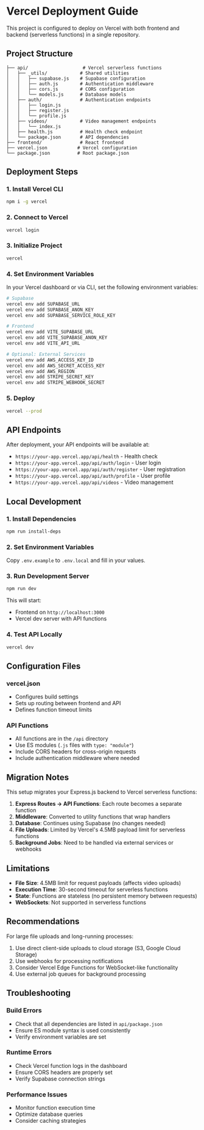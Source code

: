 # Vercel Deployment Guide

This project is configured to deploy on Vercel with both frontend and backend (serverless functions) in a single repository.

## Project Structure

```
├── api/                    # Vercel serverless functions
│   ├── _utils/            # Shared utilities
│   │   ├── supabase.js    # Supabase configuration
│   │   ├── auth.js        # Authentication middleware
│   │   ├── cors.js        # CORS configuration
│   │   └── models.js      # Database models
│   ├── auth/              # Authentication endpoints
│   │   ├── login.js
│   │   ├── register.js
│   │   └── profile.js
│   ├── videos/            # Video management endpoints
│   │   └── index.js
│   ├── health.js          # Health check endpoint
│   └── package.json       # API dependencies
├── frontend/              # React frontend
├── vercel.json           # Vercel configuration
└── package.json          # Root package.json
```

## Deployment Steps

### 1. Install Vercel CLI
```bash
npm i -g vercel
```

### 2. Connect to Vercel
```bash
vercel login
```

### 3. Initialize Project
```bash
vercel
```

### 4. Set Environment Variables
In your Vercel dashboard or via CLI, set the following environment variables:

```bash
# Supabase
vercel env add SUPABASE_URL
vercel env add SUPABASE_ANON_KEY
vercel env add SUPABASE_SERVICE_ROLE_KEY

# Frontend
vercel env add VITE_SUPABASE_URL
vercel env add VITE_SUPABASE_ANON_KEY
vercel env add VITE_API_URL

# Optional: External Services
vercel env add AWS_ACCESS_KEY_ID
vercel env add AWS_SECRET_ACCESS_KEY
vercel env add AWS_REGION
vercel env add STRIPE_SECRET_KEY
vercel env add STRIPE_WEBHOOK_SECRET
```

### 5. Deploy
```bash
vercel --prod
```

## API Endpoints

After deployment, your API endpoints will be available at:
- `https://your-app.vercel.app/api/health` - Health check
- `https://your-app.vercel.app/api/auth/login` - User login
- `https://your-app.vercel.app/api/auth/register` - User registration
- `https://your-app.vercel.app/api/auth/profile` - User profile
- `https://your-app.vercel.app/api/videos` - Video management

## Local Development

### 1. Install Dependencies
```bash
npm run install-deps
```

### 2. Set Environment Variables
Copy `.env.example` to `.env.local` and fill in your values.

### 3. Run Development Server
```bash
npm run dev
```

This will start:
- Frontend on `http://localhost:3000`
- Vercel dev server with API functions

### 4. Test API Locally
```bash
vercel dev
```

## Configuration Files

### vercel.json
- Configures build settings
- Sets up routing between frontend and API
- Defines function timeout limits

### API Functions
- All functions are in the `/api` directory
- Use ES modules (`.js` files with `type: "module"`)
- Include CORS headers for cross-origin requests
- Include authentication middleware where needed

## Migration Notes

This setup migrates your Express.js backend to Vercel serverless functions:

1. **Express Routes → API Functions**: Each route becomes a separate function
2. **Middleware**: Converted to utility functions that wrap handlers
3. **Database**: Continues using Supabase (no changes needed)
4. **File Uploads**: Limited by Vercel's 4.5MB payload limit for serverless functions
5. **Background Jobs**: Need to be handled via external services or webhooks

## Limitations

- **File Size**: 4.5MB limit for request payloads (affects video uploads)
- **Execution Time**: 30-second timeout for serverless functions
- **State**: Functions are stateless (no persistent memory between requests)
- **WebSockets**: Not supported in serverless functions

## Recommendations

For large file uploads and long-running processes:
1. Use direct client-side uploads to cloud storage (S3, Google Cloud Storage)
2. Use webhooks for processing notifications
3. Consider Vercel Edge Functions for WebSocket-like functionality
4. Use external job queues for background processing

## Troubleshooting

### Build Errors
- Check that all dependencies are listed in `api/package.json`
- Ensure ES module syntax is used consistently
- Verify environment variables are set

### Runtime Errors
- Check Vercel function logs in the dashboard
- Ensure CORS headers are properly set
- Verify Supabase connection strings

### Performance Issues
- Monitor function execution time
- Optimize database queries
- Consider caching strategies 
